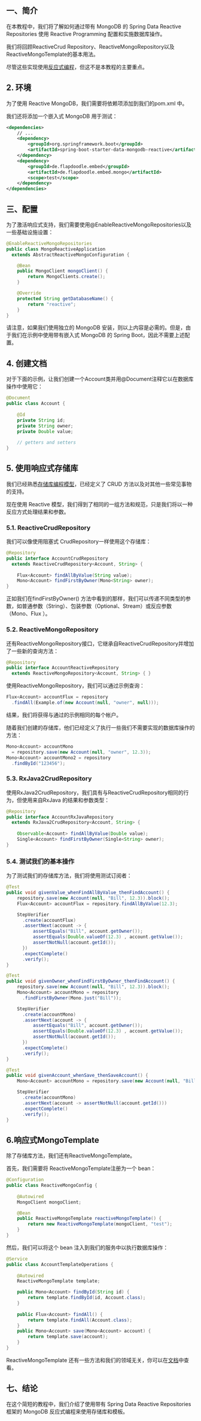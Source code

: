 ## 一、简介

在本教程中，我们将了解如何通过带有 MongoDB 的 Spring Data Reactive Repositories 使用 Reactive Programming 配置和实施数据库操作。

我们将回顾ReactiveCrud Repository、ReactiveMongoRepository以及 ReactiveMongoTemplate的基本用法。

尽管这些实现使用[反应式编程](https://www.baeldung.com/spring-5-functional-web)，但这不是本教程的主要重点。

## 2. 环境

为了使用 Reactive MongoDB，我们需要将依赖项添加到我们的pom.xml 中。

我们还将添加一个嵌入式 MongoDB 用于测试：

```xml
<dependencies>
    // ...
    <dependency>
        <groupId>org.springframework.boot</groupId>
        <artifactId>spring-boot-starter-data-mongodb-reactive</artifactId>
    </dependency>
    <dependency>
        <groupId>de.flapdoodle.embed</groupId>
        <artifactId>de.flapdoodle.embed.mongo</artifactId>
        <scope>test</scope>
    </dependency>
</dependencies>
```

## 三、配置

为了激活响应式支持，我们需要使用@EnableReactiveMongoRepositories以及一些基础设施设置：

```java
@EnableReactiveMongoRepositories
public class MongoReactiveApplication
  extends AbstractReactiveMongoConfiguration {

    @Bean
    public MongoClient mongoClient() {
        return MongoClients.create();
    }

    @Override
    protected String getDatabaseName() {
        return "reactive";
    }
}
```

请注意，如果我们使用独立的 MongoDB 安装，则以上内容是必需的。但是，由于我们在示例中使用带有嵌入式 MongoDB 的 Spring Boot，因此不需要上述配置。

## 4. 创建文档

对于下面的示例，让我们创建一个Account类并用@Document注释它以在数据库操作中使用它：

```java
@Document
public class Account {
 
    @Id
    private String id;
    private String owner;
    private Double value;
 
    // getters and setters
}
```

## 5. 使用响应式存储库

我们已经熟悉[存储库编程模型](https://www.baeldung.com/spring-data-mongodb-tutorial)，已经定义了 CRUD 方法以及对其他一些常见事物的支持。

现在使用 Reactive 模型，我们得到了相同的一组方法和规范，只是我们将以一种反应方式处理结果和参数。

### 5.1. ReactiveCrudRepository

我们可以像使用阻塞式 CrudRepository一样使用这个存储库：

```java
@Repository
public interface AccountCrudRepository 
  extends ReactiveCrudRepository<Account, String> {
 
    Flux<Account> findAllByValue(String value);
    Mono<Account> findFirstByOwner(Mono<String> owner);
}
```

正如我们在findFirstByOwner() 方法中看到的那样，我们可以传递不同类型的参数，如普通参数（String）、包装参数（Optional、Stream）或反应参数（Mono、Flux ）。

### 5.2. ReactiveMongoRepository

还有ReactiveMongoRepository接口，它继承自ReactiveCrudRepository并增加了一些新的查询方法：

```java
@Repository
public interface AccountReactiveRepository 
  extends ReactiveMongoRepository<Account, String> { }
```

使用ReactiveMongoRepository，我们可以通过示例查询：

```java
Flux<Account> accountFlux = repository
  .findAll(Example.of(new Account(null, "owner", null)));
```

结果，我们将获得与通过的示例相同的每个帐户。

随着我们创建的存储库，他们已经定义了执行一些我们不需要实现的数据库操作的方法：

```java
Mono<Account> accountMono 
  = repository.save(new Account(null, "owner", 12.3));
Mono<Account> accountMono2 = repository
  .findById("123456");
```

### 5.3. RxJava2CrudRepository

使用RxJava2CrudRepository，我们具有与ReactiveCrudRepository相同的行为，但使用来自RxJava 的结果和参数类型：

```java
@Repository
public interface AccountRxJavaRepository 
  extends RxJava2CrudRepository<Account, String> {
 
    Observable<Account> findAllByValue(Double value);
    Single<Account> findFirstByOwner(Single<String> owner);
}
```

### 5.4. 测试我们的基本操作

为了测试我们的存储库方法，我们将使用测试订阅者：

```java
@Test
public void givenValue_whenFindAllByValue_thenFindAccount() {
    repository.save(new Account(null, "Bill", 12.3)).block();
    Flux<Account> accountFlux = repository.findAllByValue(12.3);

    StepVerifier
      .create(accountFlux)
      .assertNext(account -> {
          assertEquals("Bill", account.getOwner());
          assertEquals(Double.valueOf(12.3) , account.getValue());
          assertNotNull(account.getId());
      })
      .expectComplete()
      .verify();
}

@Test
public void givenOwner_whenFindFirstByOwner_thenFindAccount() {
    repository.save(new Account(null, "Bill", 12.3)).block();
    Mono<Account> accountMono = repository
      .findFirstByOwner(Mono.just("Bill"));

    StepVerifier
      .create(accountMono)
      .assertNext(account -> {
          assertEquals("Bill", account.getOwner());
          assertEquals(Double.valueOf(12.3) , account.getValue());
          assertNotNull(account.getId());
      })
      .expectComplete()
      .verify();
}

@Test
public void givenAccount_whenSave_thenSaveAccount() {
    Mono<Account> accountMono = repository.save(new Account(null, "Bill", 12.3));

    StepVerifier
      .create(accountMono)
      .assertNext(account -> assertNotNull(account.getId()))
      .expectComplete()
      .verify();
}
```

## 6.响应式MongoTemplate

除了存储库方法，我们还有ReactiveMongoTemplate。

首先，我们需要将 ReactiveMongoTemplate注册为一个 bean：

```java
@Configuration
public class ReactiveMongoConfig {
 
    @Autowired
    MongoClient mongoClient;

    @Bean
    public ReactiveMongoTemplate reactiveMongoTemplate() {
        return new ReactiveMongoTemplate(mongoClient, "test");
    }
}
```

然后，我们可以将这个 bean 注入到我们的服务中以执行数据库操作：

```java
@Service
public class AccountTemplateOperations {
 
    @Autowired
    ReactiveMongoTemplate template;

    public Mono<Account> findById(String id) {
        return template.findById(id, Account.class);
    }
 
    public Flux<Account> findAll() {
        return template.findAll(Account.class);
    } 
    public Mono<Account> save(Mono<Account> account) {
        return template.save(account);
    }
}
```

ReactiveMongoTemplate 还有一些方法和我们的领域无关，你可以在[文档](https://docs.spring.io/spring-data/mongodb/docs/current/api/org/springframework/data/mongodb/core/ReactiveMongoTemplate.html)中查看。

## 七、结论

在这个简短的教程中，我们介绍了使用带有 Spring Data Reactive Repositories 框架的 MongoDB 反应式编程来使用存储库和模板。